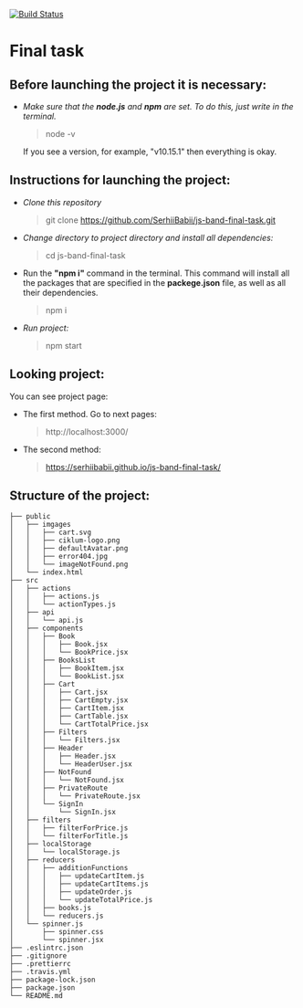 [![Build Status](https://travis-ci.org/SerhiiBabii/js-band-final-task.svg?branch=master)](https://travis-ci.org/SerhiiBabii/js-band-final-task)

# Final task

## Before launching the project it is necessary:

- _Make sure that the **node.js** and **npm** are set. To do this, just write in the terminal._

  > node -v

  If you see a version, for example, "v10.15.1" then everything is okay.

## Instructions for launching the project:

- _Clone this repository_

  > git clone https://github.com/SerhiiBabii/js-band-final-task.git

- _Change directory to project directory and install all dependencies:_

  > cd js-band-final-task

- Run the **"npm i"** command in the terminal. This command will install all the packages that are specified in the **packege.json** file, as well as all their dependencies.

  > npm i

- _Run project:_
  > npm start

## Looking project:

You can see project page:

- The first method. Go to next pages:

  > http://localhost:3000/

- The second method:

  > https://serhiibabii.github.io/js-band-final-task/

## Structure of the project:
```
├── public
│   ├── imgages
│   │   ├── cart.svg
│   │   ├── ciklum-logo.png
│   │   ├── defaultAvatar.png
│   │   ├── error404.jpg
│   │   └── imageNotFound.png
│   └── index.html
├── src
│   ├── actions
│   │   ├── actions.js
│   │   └── actionTypes.js
│   ├── api
│   │   └── api.js
│   ├── components
│   │   ├── Book
│   │   │   ├── Book.jsx
│   │   │   └── BookPrice.jsx
│   │   ├── BooksList
│   │   │   ├── BookItem.jsx
│   │   │   └── BookList.jsx
│   │   ├── Cart
│   │   │   ├── Cart.jsx
│   │   │   ├── CartEmpty.jsx
│   │   │   ├── CartItem.jsx
│   │   │   ├── CartTable.jsx
│   │   │   └── CartTotalPrice.jsx
│   │   ├── Filters
│   │   │   └── Filters.jsx
│   │   ├── Header
│   │   │   ├── Header.jsx
│   │   │   └── HeaderUser.jsx
│   │   ├── NotFound
│   │   │   └── NotFound.jsx
│   │   ├── PrivateRoute
│   │   │   └── PrivateRoute.jsx
│   │   └── SignIn
│   │       └── SignIn.jsx
│   ├── filters
│   │   ├── filterForPrice.js
│   │   └── filterForTitle.js
│   ├── localStorage
│   │   └── localStorage.js
│   ├── reducers
│   │   ├── additionFunctions
│   │   │   ├── updateCartItem.js
│   │   │   ├── updateCartItems.js
│   │   │   ├── updateOrder.js
│   │   │   └── updateTotalPrice.js
│   │   ├── books.js
│   │   └── reducers.js
│   └── spinner.js
│       ├── spinner.css
│       └── spinner.jsx
├── .eslintrc.json
├── .gitignore
├── .prettierrc
├── .travis.yml
├── package-lock.json
├── package.json
└── README.md
```